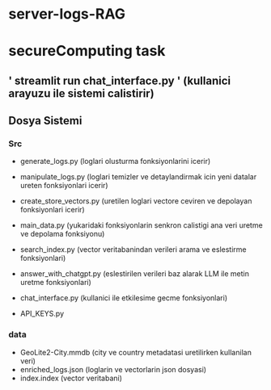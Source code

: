 # server-logs-RAG 
# secureComputing task 

## ' streamlit run chat_interface.py ' (kullanici arayuzu ile sistemi calistirir)
## Dosya Sistemi 
### Src 
 * generate_logs.py (loglari olusturma fonksiyonlarini icerir)
 * manipulate_logs.py  (loglari temizler ve detaylandirmak icin yeni datalar ureten fonksiyonlari icerir)
 * create_store_vectors.py (uretilen loglari vectore ceviren ve depolayan fonksiyonlari icerir)
 * main_data.py (yukaridaki fonksiyonlarin senkron calistigi ana veri uretme ve depolama fonksiyonu)

 * search_index.py (vector veritabanindan verileri arama ve eslestirme fonksiyonlari)
 * answer_with_chatgpt.py (eslestirilen verileri baz alarak LLM ile metin uretme fonksiyonlari)
 * chat_interface.py (kullanici ile etkilesime gecme fonksiyonlari)

 * API_KEYS.py
### data
  * GeoLite2-City.mmdb (city ve country metadatasi uretilirken kullanilan veri)
  * enriched_logs.json (loglarin ve vectorlarin json dosyasi)
  * index.index (vector veritabani)
  

